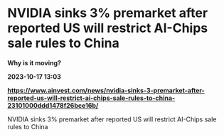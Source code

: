 # NVIDIA sinks 3% premarket after reported US will restrict AI-Chips sale rules to China
**Why is it moving?**

**2023-10-17 13:03**

**https://www.ainvest.com/news/nvidia-sinks-3-premarket-after-reported-us-will-restrict-ai-chips-sale-rules-to-china-23101000ddd1478f26bce16b/**

NVIDIA sinks 3% premarket after reported US will restrict AI-Chips sale rules to China